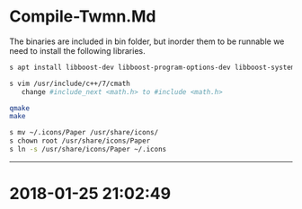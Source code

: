 # Compile-Twmn.Md

The binaries are included in bin folder, but inorder them to be runnable
we need to install the following libraries.

```bash
s apt install libboost-dev libboost-program-options-dev libboost-system-dev

s vim /usr/include/c++/7/cmath
   change #include_next <math.h> to #include <math.h>

qmake
make
```


```bash
s mv ~/.icons/Paper /usr/share/icons/
s chown root /usr/share/icons/Paper
s ln -s /usr/share/icons/Paper ~/.icons
```
* * *
# 2018-01-25 21:02:49